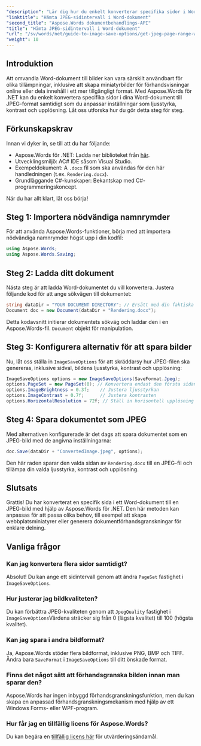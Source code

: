 ```yaml
---
"description": "Lär dig hur du enkelt konverterar specifika sidor i Word-dokument till JPEG-bilder med Aspose.Words för .NET. Den här omfattande guiden täcker allt från att läsa in dokumentet och konfigurera bildinställningar till att spara som JPEG."
"linktitle": "Hämta JPEG-sidintervall i Word-dokument"
"second_title": "Aspose.Words dokumentbehandlings-API"
"title": "Hämta JPEG-sidintervall i Word-dokument"
"url": "/sv/words/net/guide-to-image-save-options/get-jpeg-page-range-word-document/"
"weight": 10
---
```


## Introduktion

Att omvandla Word-dokument till bilder kan vara särskilt användbart för olika tillämpningar, inklusive att skapa miniatyrbilder för förhandsvisningar online eller dela innehåll i ett mer tillgängligt format. Med Aspose.Words för .NET kan du enkelt konvertera specifika sidor i dina Word-dokument till JPEG-format samtidigt som du anpassar inställningar som ljusstyrka, kontrast och upplösning. Låt oss utforska hur du gör detta steg för steg.

## Förkunskapskrav

Innan vi dyker in, se till att du har följande:

- Aspose.Words för .NET: Ladda ner biblioteket från [här](https://releases.aspose.com/words/net/).
- Utvecklingsmiljö: AC# IDE såsom Visual Studio.
- Exempeldokument: A `.docx` fil som ska användas för den här handledningen (t.ex. `Rendering.docx`).
- Grundläggande C#-kunskaper: Bekantskap med C#-programmeringskoncept.

När du har allt klart, låt oss börja!

## Steg 1: Importera nödvändiga namnrymder

För att använda Aspose.Words-funktioner, börja med att importera nödvändiga namnrymder högst upp i din kodfil:

```csharp
using Aspose.Words;
using Aspose.Words.Saving;
```

## Steg 2: Ladda ditt dokument

Nästa steg är att ladda Word-dokumentet du vill konvertera. Justera följande kod för att ange sökvägen till dokumentet:

```csharp
string dataDir = "YOUR DOCUMENT DIRECTORY"; // Ersätt med din faktiska katalogsökväg
Document doc = new Document(dataDir + "Rendering.docx");
```

Detta kodavsnitt initierar dokumentets sökväg och laddar den i en Aspose.Words-fil. `Document` objekt för manipulation.

## Steg 3: Konfigurera alternativ för att spara bilder

Nu, låt oss ställa in `ImageSaveOptions` för att skräddarsy hur JPEG-filen ska genereras, inklusive sidval, bildens ljusstyrka, kontrast och upplösning:

```csharp
ImageSaveOptions options = new ImageSaveOptions(SaveFormat.Jpeg);
options.PageSet = new PageSet(0); // Konvertera endast den första sidan
options.ImageBrightness = 0.3f;    // Justera ljusstyrkan
options.ImageContrast = 0.7f;      // Justera kontrasten
options.HorizontalResolution = 72f; // Ställ in horisontell upplösning
```

## Steg 4: Spara dokumentet som JPEG

Med alternativen konfigurerade är det dags att spara dokumentet som en JPEG-bild med de angivna inställningarna:

```csharp
doc.Save(dataDir + "ConvertedImage.jpeg", options);
```

Den här raden sparar den valda sidan av `Rendering.docx` till en JPEG-fil och tillämpa din valda ljusstyrka, kontrast och upplösning.

## Slutsats

Grattis! Du har konverterat en specifik sida i ett Word-dokument till en JPEG-bild med hjälp av Aspose.Words för .NET. Den här metoden kan anpassas för att passa olika behov, till exempel att skapa webbplatsminiatyrer eller generera dokumentförhandsgranskningar för enklare delning.

## Vanliga frågor

### Kan jag konvertera flera sidor samtidigt?  
Absolut! Du kan ange ett sidintervall genom att ändra `PageSet` fastighet i `ImageSaveOptions`.

### Hur justerar jag bildkvaliteten?  
Du kan förbättra JPEG-kvaliteten genom att `JpegQuality` fastighet i `ImageSaveOptions`Värdena sträcker sig från 0 (lägsta kvalitet) till 100 (högsta kvalitet).

### Kan jag spara i andra bildformat?  
Ja, Aspose.Words stöder flera bildformat, inklusive PNG, BMP och TIFF. Ändra bara `SaveFormat` i `ImageSaveOptions` till ditt önskade format.

### Finns det något sätt att förhandsgranska bilden innan man sparar den?  
Aspose.Words har ingen inbyggd förhandsgranskningsfunktion, men du kan skapa en anpassad förhandsgranskningsmekanism med hjälp av ett Windows Forms- eller WPF-program.

### Hur får jag en tillfällig licens för Aspose.Words?  
Du kan begära en [tillfällig licens här](https://purchase.aspose.com/temporary-license/) för utvärderingsändamål.
